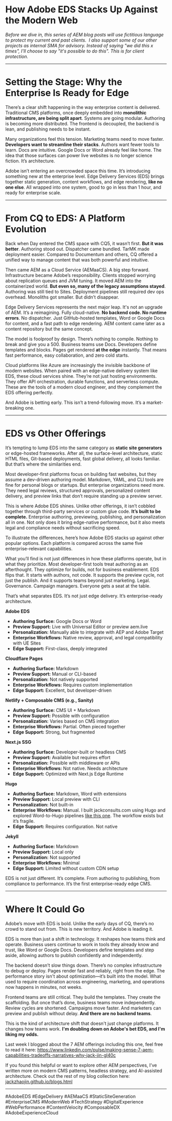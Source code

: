 # How Adobe EDS Stacks Up Against the Modern Web

*Before we dive in, this series of AEM blog posts will use fictitious language to protect my current and past clients.  I also support some of our other projects as internal SMA for advisory. Instead of saying "we did this x times", I'll choose to say "it's possible to do this". This is for client protection.*

---

# Setting the Stage: Why the Enterprise Is Ready for Edge

There’s a clear shift happening in the way enterprise content is delivered. Traditional CMS platforms, once deeply embedded into **monolithic infrastructure, are being split apart**. Systems are going modular. Authoring is becoming more distributed. The frontend is decoupled, the backend is lean, and publishing needs to be instant.

Many organizations feel this tension. Marketing teams need to move faster. **Developers want to streamline their stacks**. Authors want fewer tools to learn. Docs are intuitive. Google Docs or Word already feel like home. The idea that those surfaces can power live websites is no longer science fiction. It’s architecture.

Adobe isn’t entering an overcrowded space this time. It’s introducing something new at the enterprise level. Edge Delivery Services (EDS) brings together static generation, content workflows, and edge rendering, **like no one else**. All wrapped into one system, good to go in less than 1 hour, and ready for enterprise scale.

---

# From CQ to EDS: A Platform Evolution

Back when Day entered the CMS space with CQ5, it wasn’t first. **But it was better**. Authoring stood out. Dispatcher came bundled. TarMK made deployment easier. Compared to Documentum and others, CQ offered a unified way to manage content that was both powerful and intuitive.

Then came AEM as a Cloud Service (AEMaaCS). A big step forward. Infrastructure became Adobe’s responsibility. Clients stopped worrying about replication queues and JVM tuning. It moved AEM into the containerized world. **But even so, many of the legacy assumptions stayed**. Authoring was still tied to Sites. Deployment pipelines still required dev ops overhead. Monoliths got smaller. But didn’t disappear.

Edge Delivery Services represents the next major leap. It's not an upgrade of AEM. It’s a reimagining. Fully cloud-native. **No backend code. No runtime errors**. No dispatcher. Just GitHub-hosted templates, Word or Google Docs for content, and a fast path to edge rendering. AEM content came later as a content repository but the same concept.

The model is foolproof by design. There’s nothing to compile. Nothing to break and give you a 500. Business teams use Docs. Developers define templates and blocks. Pages get rendered **at the edge** instantly. That means fast performance, easy collaboration, and zero cold starts.

Cloud platforms like Azure are increasingly the invisible backbone of modern websites. When paired with an edge-native delivery system like EDS, these cloud services shine. They’re not just hosting environments. They offer API orchestration, durable functions, and serverless compute. These are the tools of a modern cloud engineer, and they complement the EDS offering perfectly.

And Adobe is betting early. This isn’t a trend-following move. It’s a market-breaking one.

---

# EDS vs Other Offerings

It’s tempting to lump EDS into the same category as **static site generators** or edge-hosted frameworks. After all, the surface-level architecture, static HTML files, Git-based deployments, fast global delivery, all looks familiar. But that’s where the similarities end.

Most developer-first platforms focus on building fast websites, but they assume a dev-driven authoring model. Markdown, YAML, and CLI tools are fine for personal blogs or startups. But enterprise organizations need more. They need legal reviews, structured approvals, personalized content delivery, and preview links that don’t require standing up a preview server.

This is where Adobe EDS shines. Unlike other offerings, it isn’t cobbled together through third-party services or custom glue code. **It’s built to be complete.** Enterprise authoring, previewing, publishing, and personalization all in one. Not only does it bring edge-native performance, but it also meets legal and compliance needs without sacrificing speed.

To illustrate the differences, here’s how Adobe EDS stacks up against other popular options. Each platform is compared across the same five enterprise-relevant capabilities.

What you’ll find is not just differences in how these platforms operate, but in what they prioritize. Most developer-first tools treat authoring as an afterthought. They optimize for builds, not for business enablement. EDS flips that. It starts with authors, not code. It supports the preview cycle, not just the publish. And it supports teams beyond just marketing. Legal. Governance. Campaign managers. Everyone gets a seat at the table.

That’s what separates EDS. It’s not just edge delivery. It’s enterprise-ready architecture.

**Adobe EDS**

* **Authoring Surface:** Google Docs or Word
* **Preview Support:** Live with Universal Editor or preview aem.live
* **Personalization:** Manually able to integrate with AEP and Adobe Target
* **Enterprise Workflows:** Native review, approval, and legal compatibility with UE Sites
* **Edge Support:** First-class, deeply integrated

**Cloudflare Pages**

* **Authoring Surface:** Markdown
* **Preview Support:** Manual or CLI-based
* **Personalization:** Not natively supported
* **Enterprise Workflows:** Requires custom implementation
* **Edge Support:** Excellent, but developer-driven

**Netlify + Composable CMS (e.g., Sanity)**

* **Authoring Surface:** CMS UI + Markdown
* **Preview Support:** Possible with configuration
* **Personalization:** Varies based on CMS integration
* **Enterprise Workflows:** Partial. Often pieced together
* **Edge Support:** Strong, but fragmented

**Next.js SSG**

* **Authoring Surface:** Developer-built or headless CMS
* **Preview Support:** Available but requires effort
* **Personalization:** Possible with middleware or APIs
* **Enterprise Workflows:** Not native. Needs architecture
* **Edge Support:** Optimized with Next.js Edge Runtime

**Hugo**

* **Authoring Surface:** Markdown, Word with extensions
* **Preview Support:** Local preview with CLI
* **Personalization:** Not built-in
* **Enterprise Workflows:** Manual. I built jackconsults.com using Hugo and explored Word-to-Hugo pipelines [like this one](https://www.youtube.com/watch?v=PC9NZOcCdTI). The workflow exists but it’s fragile.
* **Edge Support:** Requires configuration. Not native

**Jekyll**

* **Authoring Surface:** Markdown
* **Preview Support:** Local only
* **Personalization:** Not supported
* **Enterprise Workflows:** Minimal
* **Edge Support:** Limited without custom CDN setup

EDS is not just different. It’s complete. From authoring to publishing, from compliance to performance. It’s the first enterprise-ready edge CMS.

---

# Where It Could Go

Adobe’s move with EDS is bold. Unlike the early days of CQ, there’s no crowd to stand out from. This is new territory. And Adobe is leading it.

EDS is more than just a shift in technology. It reshapes how teams think and operate. Business users continue to work in tools they already know and trust, like Word or Google Docs. Developers define templates and step aside, allowing authors to publish confidently and independently.

The backend doesn’t slow things down. There’s no complex infrastructure to debug or deploy. Pages render fast and reliably, right from the edge. The performance story isn't about optimization—it’s built into the model. What used to require coordination across engineering, marketing, and operations now happens in minutes, not weeks.

Frontend teams are still critical. They build the templates. They create the scaffolding. But once that’s done, business teams move independently. Review cycles are shortened. Campaigns move faster. And marketers can preview and publish without delay. **And there are no backend teams**.

This is the kind of architecture shift that doesn't just change platforms. It changes how teams work. **I'm doubling down on Adobe's bet EDS, and I'm liking my odds.**

Last week I blogged about the 7 AEM offerings including this one, feel free to read it here: https://www.linkedin.com/pulse/making-sense-7-aem-capabilities-tradeoffs-narratives-why-jack-jin-gl40c

If you found this helpful or want to explore other AEM perspectives, I’ve written more on modern CMS patterns, headless strategy, and AI-assisted architecture. Check out the rest of my blog collection here: [jackzhaojin.github.io/blogs.html](https://jackzhaojin.github.io/blogs.html)

---

\#AdobeEDS #EdgeDelivery #AEMaaCS #StaticSiteGeneration #EnterpriseCMS #ModernWeb #TechStrategy #DigitalExperience #WebPerformance #ContentVelocity #ComposableDX #AdobeExperienceCloud
